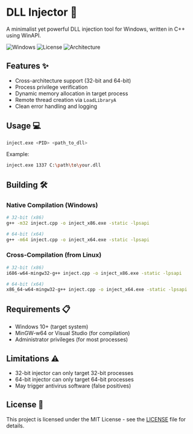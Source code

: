 # DLL Injector 🚀

A minimalist yet powerful DLL injection tool for Windows, written in C++ using WinAPI.

![Windows](https://img.shields.io/badge/Windows-10%2B-0078D6?logo=windows)
![License](https://img.shields.io/badge/License-MIT-green)
![Architecture](https://img.shields.io/badge/arch-x86%20%7C%20x64-blue)

## Features ✨

- Cross-architecture support (32-bit and 64-bit)
- Process privilege verification
- Dynamic memory allocation in target process
- Remote thread creation via `LoadLibraryA`
- Clean error handling and logging

## Usage 💻

```bash
inject.exe <PID> <path_to_dll>
```

Example:
```bash
inject.exe 1337 C:\path\to\your.dll
```

## Building 🛠️

### Native Compilation (Windows)
```bash
# 32-bit (x86)
g++ -m32 inject.cpp -o inject_x86.exe -static -lpsapi

# 64-bit (x64)
g++ -m64 inject.cpp -o inject_x64.exe -static -lpsapi
```

### Cross-Compilation (from Linux)
```bash
# 32-bit (x86)
i686-w64-mingw32-g++ inject.cpp -o inject_x86.exe -static -lpsapi

# 64-bit (x64)
x86_64-w64-mingw32-g++ inject.cpp -o inject_x64.exe -static -lpsapi
```

## Requirements 📋

- Windows 10+ (target system)
- MinGW-w64 or Visual Studio (for compilation)
- Administrator privileges (for most processes)

## Limitations ⚠️

- 32-bit injector can only target 32-bit processes
- 64-bit injector can only target 64-bit processes
- May trigger antivirus software (false positives)

## License 📜

This project is licensed under the MIT License - see the [LICENSE](LICENSE) file for details.
